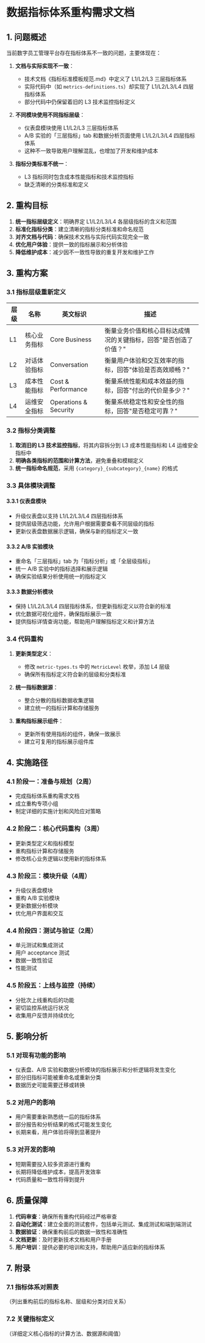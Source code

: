 # 数据指标体系重构需求文档

## 1. 问题概述

当前数字员工管理平台存在指标体系不一致的问题，主要体现在：

1. **文档与实际实现不一致**：
   - 技术文档《指标标准模板规范.md》中定义了 L1/L2/L3 三层指标体系
   - 实际代码中（如 `metrics-definitions.ts`）却实现了 L1/L2/L3/L4 四层指标体系
   - 部分代码中仍保留着旧的 L3 技术监控指标定义

2. **不同模块使用不同指标层级**：
   - 仪表盘模块使用 L1/L2/L3 三层指标体系
   - A/B 实验的「三层指标」tab 和数据分析页面使用 L1/L2/L3/L4 四层指标体系
   - 这种不一致导致用户理解混乱，也增加了开发和维护成本

3. **指标分类标准不统一**：
   - L3 指标同时包含成本性能指标和技术监控指标
   - 缺乏清晰的分类标准和定义

## 2. 重构目标

1. **统一指标层级定义**：明确界定 L1/L2/L3/L4 各层级指标的含义和范围
2. **标准化指标分类**：建立清晰的指标分类标准和命名规范
3. **对齐文档与代码**：确保技术文档与实际代码实现完全一致
4. **优化用户体验**：提供一致的指标展示和分析体验
5. **降低维护成本**：减少因不一致性导致的重复开发和维护工作

## 3. 重构方案

### 3.1 指标层级重新定义

| 层级 | 名称                 | 英文标识         | 描述                                                                 |
|------|----------------------|------------------|----------------------------------------------------------------------|
| L1   | 核心业务指标         | Core Business    | 衡量业务价值和核心目标达成情况的关键指标，回答"是否创造了价值？"       |
| L2   | 对话体验指标         | Conversation     | 衡量用户体验和交互效率的指标，回答"体验是否高效顺畅？"                 |
| L3   | 成本性能指标         | Cost & Performance | 衡量系统性能和成本效益的指标，回答"付出的代价是多少？"               |
| L4   | 运维安全指标         | Operations & Security | 衡量系统稳定性和安全性的指标，回答"是否稳定可靠？"                  |

### 3.2 指标分类调整

1. **取消旧的 L3 技术监控指标**，将其内容拆分到 L3 成本性能指标和 L4 运维安全指标中
2. **明确各类指标的范围和计算方法**，避免重叠和模糊定义
3. **统一指标命名规范**，采用 `{category}_{subcategory}_{name}` 的格式

### 3.3 具体模块调整

#### 3.3.1 仪表盘模块
- 升级仪表盘以支持 L1/L2/L3/L4 四层指标体系
- 提供层级筛选功能，允许用户根据需要查看不同层级的指标
- 更新仪表盘数据展示逻辑，确保与新的指标定义一致

#### 3.3.2 A/B 实验模块
- 重命名「三层指标」tab 为「指标分析」或「全层级指标」
- 统一 A/B 实验中的指标选择和展示逻辑
- 确保实验结果分析使用统一的指标定义

#### 3.3.3 数据分析模块
- 保持 L1/L2/L3/L4 四层指标体系，但更新指标定义以符合新的标准
- 优化数据可视化组件，确保指标展示一致
- 提供指标详情查询功能，帮助用户理解指标定义和计算方法

### 3.4 代码重构

1. **更新类型定义**：
   - 修改 `metric-types.ts` 中的 `MetricLevel` 枚举，添加 L4 层级
   - 确保所有指标定义符合新的层级和分类标准

2. **统一指标数据源**：
   - 整合分散的指标数据收集逻辑
   - 建立统一的指标计算和存储服务

3. **重构指标展示组件**：
   - 更新所有使用指标的组件，确保一致展示
   - 建立可复用的指标展示组件库

## 4. 实施路径

### 4.1 阶段一：准备与规划（2周）
- 完成指标体系重构需求文档
- 成立重构专项小组
- 制定详细的实施计划和风险应对策略

### 4.2 阶段二：核心代码重构（3周）
- 更新类型定义和指标模型
- 重构指标计算和存储服务
- 修改核心业务逻辑以使用新的指标体系

### 4.3 阶段三：模块升级（4周）
- 升级仪表盘模块
- 重构 A/B 实验模块
- 更新数据分析模块
- 优化用户界面和交互

### 4.4 阶段四：测试与验证（2周）
- 单元测试和集成测试
- 用户 acceptance 测试
- 数据一致性验证
- 性能测试

### 4.5 阶段五：上线与监控（持续）
- 分批次上线重构后的功能
- 密切监控系统运行状况
- 收集用户反馈并持续优化

## 5. 影响分析

### 5.1 对现有功能的影响
- 仪表盘、A/B 实验和数据分析模块的指标展示和分析逻辑将发生变化
- 部分旧指标可能被重命名或重新分类
- 数据历史可能需要迁移或转换

### 5.2 对用户的影响
- 用户需要重新熟悉统一后的指标体系
- 部分报告和分析结果的格式可能发生变化
- 长期来看，用户体验将得到显著提升

### 5.3 对开发的影响
- 短期需要投入较多资源进行重构
- 长期将降低维护成本，提高开发效率
- 代码质量和一致性将得到提升

## 6. 质量保障

1. **代码审查**：确保所有重构代码经过严格审查
2. **自动化测试**：建立全面的测试套件，包括单元测试、集成测试和端到端测试
3. **数据验证**：确保重构前后的数据一致性和准确性
4. **文档更新**：及时更新技术文档和用户手册
5. **用户培训**：提供必要的培训和支持，帮助用户适应新的指标体系

## 7. 附录

### 7.1 指标体系对照表
（列出重构前后的指标名称、层级和分类对应关系）

### 7.2 关键指标定义
（详细定义核心指标的计算方法、数据源和阈值）